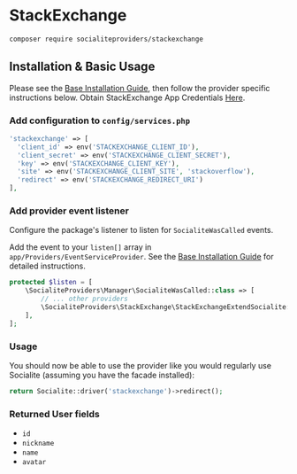 # StackExchange

```bash
composer require socialiteproviders/stackexchange
```

## Installation & Basic Usage

Please see the [Base Installation Guide](https://socialiteproviders.com/usage/), then follow the provider specific instructions below. Obtain StackExchange App Credentials [Here](https://stackapps.com/apps/oauth/register).

### Add configuration to `config/services.php`

```php
'stackexchange' => [    
  'client_id' => env('STACKEXCHANGE_CLIENT_ID'),  
  'client_secret' => env('STACKEXCHANGE_CLIENT_SECRET'),  
  'key' => env('STACKEXCHANGE_CLIENT_KEY'),
  'site' => env('STACKEXCHANGE_CLIENT_SITE', 'stackoverflow'),
  'redirect' => env('STACKEXCHANGE_REDIRECT_URI') 
],
```

### Add provider event listener

Configure the package's listener to listen for `SocialiteWasCalled` events.

Add the event to your `listen[]` array in `app/Providers/EventServiceProvider`. See the [Base Installation Guide](https://socialiteproviders.com/usage/) for detailed instructions.

```php
protected $listen = [
    \SocialiteProviders\Manager\SocialiteWasCalled::class => [
        // ... other providers
        \SocialiteProviders\StackExchange\StackExchangeExtendSocialite::class.'@handle',
    ],
];
```

### Usage

You should now be able to use the provider like you would regularly use Socialite (assuming you have the facade installed):

```php
return Socialite::driver('stackexchange')->redirect();
```

### Returned User fields

- ``id``
- ``nickname``
- ``name``
- ``avatar``
